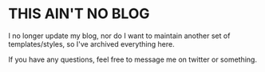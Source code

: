 # THIS AIN'T NO BLOG

I no longer update my blog, nor do I want to maintain another set of templates/styles, so I've archived everything here.

If you have any questions, feel free to message me on twitter or something.